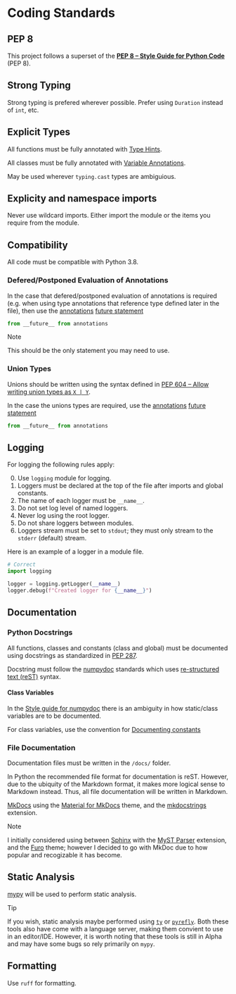 # Coding Standards

## PEP 8

This project follows a superset of the
[**PEP 8 – Style Guide for Python Code**](https://peps.python.org/pep-0008/) (PEP 8).

## Strong Typing

Strong typing is prefered wherever possible. Prefer using `Duration` instead of `int`, etc.

## Explicit Types

All functions must be fully annotated with [Type Hints](https://peps.python.org/pep-0484/).

All classes must be fully annotated with [Variable Annotations](https://peps.python.org/pep-0526/).

May be used wherever `typing.cast` types are ambiguious.

## Explicity and namespace imports

Never use wildcard imports. Either import the module or the items you require from
the module.

## Compatibility

All code must be compatible with Python 3.8.

### Defered/Postponed Evaluation of Annotations

In the case that defered/postponed evaluation of annotations is required
(e.g. when using type annotations that reference type defined later in the file),
then use the
[annotations](https://docs.python.org/3/library/__future__.html)
[future statement](https://docs.python.org/3/reference/simple_stmts.html#future)

```python
from __future__ from annotations
```

> [!NOTE]
> This should be the only statement you may need to use.

### Union Types

Unions should be written using the syntax defined in
[PEP 604 – Allow writing union types as `X | Y`](https://peps.python.org/pep-0604/).

In the case the unions types are required, use the
[annotations](https://docs.python.org/3/library/__future__.html)
[future statement](https://docs.python.org/3/reference/simple_stmts.html#future)

```python
from __future__ from annotations
```

## Logging

For logging the following rules apply:

0. Use `logging` module for logging.
1. Loggers must be declared at the top of the file after imports and global constants.
2. The name of each logger must be `__name__`.
3. Do not set log level of named loggers.
4. Never log using the root logger.
5. Do not share loggers between modules.
6. Loggers stream must be set to `stdout`;
   they must only stream to the `stderr` (default) stream.

Here is an example of a logger in a module file.

```python
# Correct
import logging

logger = logging.getLogger(__name__)
logger.debug(f"Created logger for {__name__}")
```

## Documentation

### Python Docstrings

All functions, classes and constants (class and global) must be documented
using docstrings as standardized in [PEP 287](https://www.python.org/dev/peps/pep-0287).

Docstring must follow the [numpydoc](https://numpydoc.readthedocs.io/en/latest/)
standards which uses [re-structured text (reST)](http://docutils.sourceforge.net/rst.html)
syntax.

#### Class Variables

In the [Style guide for numpydoc](https://numpydoc.readthedocs.io/en/latest/format.html)
there is an ambiguity in how static/class variables are to be documented.

For class variables, use the convention for
[Documenting constants](https://numpydoc.readthedocs.io/en/latest/format.html#documenting-constants)

### File Documentation

Documentation files must be written in the `/docs/` folder.

In Python the recommended file format for documentation is reST. However,
due to the ubiquity of the Markdown format, it makes more logical sense
to Markdown instead. Thus, all file documentation will be written in Markdown.

[MkDocs](https://www.mkdocs.org/) using the [Material for MkDocs](https://squidfunk.github.io/mkdocs-material/) theme, and the [mkdocstrings](https://mkdocstrings.github.io/) extension.

> [!NOTE]
> I initially considered using between [Sphinx](https://www.sphinx-doc.org/en/master/)
> with the [MyST Parser](https://myst-parser.readthedocs.io/en/latest/intro.html) extension,
> and the [Furo](https://pradyunsg.me/furo/) theme; however I decided to go with MkDoc
> due to how popular and recogizable it has become.

## Static Analysis

[mypy](https://mypy.readthedocs.io/en/stable/) will be used to perform static analysis.

> [!TIP]
> If you wish, static analysis maybe performed using
> [`ty`](https://github.com/astral-sh/ty) or [`pyrefly`](https://pyrefly.org/).
> Both these tools also have come with a language server, making them convient
> to use in an editor/IDE. However, it is worth noting that these tools is still
> in Alpha and may have some bugs so rely primarily on `mypy`.

## Formatting

Use `ruff` for formatting.
